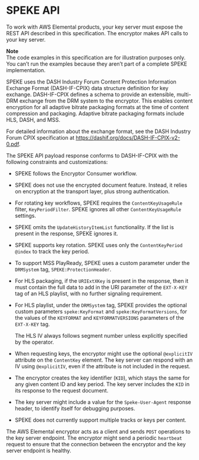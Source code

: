 # SPEKE API<a name="the-speke-api"></a>

To work with AWS Elemental products, your key server must expose the REST API described in this specification\. The encryptor makes API calls to your key server\.

**Note**  
The code examples in this specification are for illustration purposes only\. You can’t run the examples because they aren’t part of a complete SPEKE implementation\. 

SPEKE uses the DASH Industry Forum Content Protection Information Exchange Format \(DASH\-IF\-CPIX\) data structure definition for key exchange\. DASH\-IF\-CPIX defines a schema to provide an extensible, multi\-DRM exchange from the DRM system to the encryptor\. This enables content encryption for all adaptive bitrate packaging formats at the time of content compression and packaging\. Adaptive bitrate packaging formats include HLS, DASH, and MSS\. 

For detailed information about the exchange format, see the DASH Industry Forum CPIX specification at [https://dashif\.org/docs/DASH\-IF\-CPIX\-v2\-0\.pdf](https://dashif.org/docs/DASH-IF-CPIX-v2-0.pdf)\.

The SPEKE API payload response conforms to DASH\-IF\-CPIX with the following constraints and customizations:
+ SPEKE follows the Encryptor Consumer workflow\.
+ SPEKE does not use the encrypted document feature\. Instead, it relies on encryption at the transport layer, plus strong authentication\.
+ For rotating key workflows, SPEKE requires the `ContentKeyUsageRule` filter, `KeyPeriodFilter`\. SPEKE ignores all other `ContentKeyUsageRule` settings\.
+ SPEKE omits the `UpdateHistoryItemList` functionality\. If the list is present in the response, SPEKE ignores it\. 
+ SPEKE supports key rotation\. SPEKE uses only the `ContentKeyPeriod` `@index` to track the key period\.
+ To support MSS PlayReady, SPEKE uses a custom parameter under the `DRMSystem` tag, `SPEKE:ProtectionHeader`\.
+ For HLS packaging, if the `URIExtXKey` is present in the response, then it must contain the full data to add in the URI parameter of the `EXT-X-KEY` tag of an HLS playlist, with no further signaling requirement\.
+ For HLS playlist, under the `DRMSystem` tag, SPEKE provides the optional custom parameters `speke:KeyFormat` and `speke:KeyFormatVersions`, for the values of the `KEYFORMAT` and `KEYFORMATVERSIONS` parameters of the `EXT-X-KEY` tag\.

  The HLS IV always follows segment number unless explicitly specified by the operator\.
+ When requesting keys, the encryptor might use the optional `@explicitIV` attribute on the `ContentKey` element\. The key server can respond with an IV using `@explicitIV`, even if the attribute is not included in the request\.
+ The encryptor creates the key identifier \(`KID`\), which stays the same for any given content ID and key period\. The key server includes the `KID` in its response to the request document\.
+ The key server might include a value for the `Speke-User-Agent` response header, to identify itself for debugging purposes\.
+ SPEKE does not currently support multiple tracks or keys per content\.

The AWS Elemental encryptor acts as a client and sends `POST` operations to the key server endpoint\. The encryptor might send a periodic `heartbeat` request to ensure that the connection between the encryptor and the key server endpoint is healthy\.
